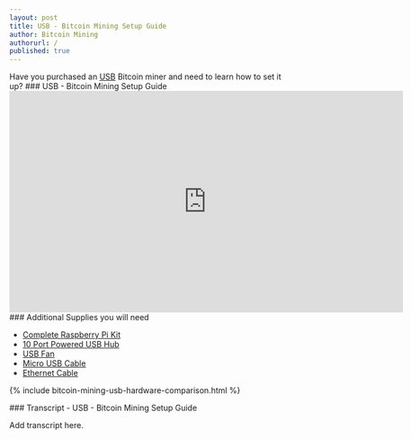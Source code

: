 ```yaml
---
layout: post
title: USB - Bitcoin Mining Setup Guide
author: Bitcoin Mining
authorurl: /
published: true
---
```



<p>Have you purchased an <a href="http://www.runtogold.com/2ghsbitfuryusbbitcoinminer">USB</a> Bitcoin miner and need to learn how to set it up?
### USB - Bitcoin Mining Setup Guide
<iframe width="700" height="394" src="https://www.youtube.com/embed/fJSITD0sPVY" frameborder="0" allowfullscreen></iframe>
### Additional Supplies you will need
<ul><li><a href="http://www.runtogold.com/raspberrypi2">Complete Raspberry Pi Kit</a></li>
<li><a href="http://www.runtogold.com/10portusbhub">10 Port Powered USB Hub</a></li>
<li><a href="http://www.runtogold.com/usbfan">USB Fan</a></li>
<li><a href="http://www.runtogold.com/microusbcable">Micro USB Cable</a></li> 
<li><a href="http://www.runtogold.com/ethernetcable">Ethernet Cable</a></li></ul>
<p>
{% include bitcoin-mining-usb-hardware-comparison.html %}
<p>
### Transcript - USB - Bitcoin Mining Setup Guide
<p>Add transcript here.